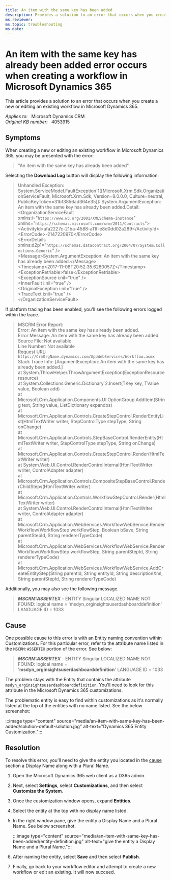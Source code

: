 ```yaml
---
title: An item with the same key has been added
description: Provides a solution to an error that occurs when you create a new or editing an existing workflow in Microsoft Dynamics 365.
ms.reviewer: 
ms.topic: troubleshooting
ms.date: 
---
```

# An item with the same key has already been added error occurs when creating a workflow in Microsoft Dynamics 365

This article provides a solution to an error that occurs when you create a new or editing an existing workflow in Microsoft Dynamics 365.

_Applies to:_ &nbsp; Microsoft Dynamics CRM  
_Original KB number:_ &nbsp; 4053915

## Symptoms

When creating a new or editing an existing workflow in Microsoft Dynamics 365, you may be presented with the error:

> "An item with the same key has already been added".

Selecting the **Download Log** button will display the following information:

> Unhandled Exception: System.ServiceModel.FaultException\`1[[Microsoft.Xrm.Sdk.OrganizationServiceFault, Microsoft.Xrm.Sdk, Version=8.0.0.0, Culture=neutral, PublicKeyToken=31bf3856ad364e35]]: System.ArgumentException: An item with the same key has already been added.Detail:  
\<OrganizationServiceFault xmlns:i="`https://www.w3.org/2001/XMLSchema-instance`" xmlns="`https://schemas.microsoft.com/xrm/2011/Contracts`">  
  \<ActivityId>afa2227c-21ba-4588-a11f-e8d0dd02a289\</ActivityId>  
  \<ErrorCode>-2147220970\</ErrorCode>  
  \<ErrorDetails xmlns:d2p1="`https://schemas.datacontract.org/2004/07/System.Collections.Generic`" />  
  \<Message>System.ArgumentException: An item with the same key has already been added.\</Message>  
  \<Timestamp>2017-11-08T20:52:35.6280057Z\</Timestamp>  
  \<ExceptionRetriable>false\</ExceptionRetriable>  
  \<ExceptionSource i:nil="true" />  
  \<InnerFault i:nil="true" />  
  \<OriginalException i:nil="true" />  
  \<TraceText i:nil="true" />  
\</OrganizationServiceFault>

If platform tracing has been enabled, you'll see the following errors logged within the trace.

> MSCRM Error Report:  
Error: An item with the same key has already been added.  
Error Message: An item with the same key has already been added.  
Source File: Not available  
Line Number: Not available  
Request URL: `https://CrmOrgName.dynamics.com/AppWebServices/Workflow.asmx`  
Stack Trace Info: [ArgumentException: An item with the same key has already been added.]  
   at System.ThrowHelper.ThrowArgumentException(ExceptionResource resource)  
   at System.Collections.Generic.Dictionary`2.Insert(TKey key, TValue value, Boolean add)  
   at Microsoft.Crm.Application.Components.UI.OptionGroup.AddItem(String text, String value, ListDictionary expandos)  
   at Microsoft.Crm.Application.Controls.CreateStepControl.RenderEntityList(HtmlTextWriter writer, StepControlType stepType, String onChange)  
   at Microsoft.Crm.Application.Controls.StepBaseControl.RenderEntity(HtmlTextWriter writer, StepControlType stepType, String onChange)  
   at Microsoft.Crm.Application.Controls.CreateStepControl.Render(HtmlTextWriter writer)  
   at System.Web.UI.Control.RenderControlInternal(HtmlTextWriter writer, ControlAdapter adapter)  
   at Microsoft.Crm.Application.Controls.CompositeStepBaseControl.RenderChildSteps(HtmlTextWriter writer)  
   at Microsoft.Crm.Application.Controls.WorkflowStepControl.Render(HtmlTextWriter writer)  
   at System.Web.UI.Control.RenderControlInternal(HtmlTextWriter writer, ControlAdapter adapter)  
   at Microsoft.Crm.Application.WebServices.WorkflowWebService.RenderWorkflow(WorkflowStep workflowStep, Boolean bSave, String parentStepId, String rendererTypeCode)  
   at Microsoft.Crm.Application.WebServices.WorkflowWebService.RenderWorkflow(WorkflowStep workflowStep, String parentStepId, String rendererTypeCode)  
   at Microsoft.Crm.Application.WebServices.WorkflowWebService.AddCreateEntityStep(String parentId, String entityId, String descriptionXml, String parentStepId, String rendererTypeCode)  

Additionally, you may also see the following message.
> ***MSCRM:ASSERTEX*** - ENTITY Singular LOCALIZED NAME NOT FOUND: logical name = 'msdyn_orginsightsuserdashboarddefinition' LANGUAGE ID = 1033

## Cause

One possible cause to this error is with an Entity naming convention within Customizations. For this particular error, refer to the attribute name listed in the `MSCRM:ASSERTEX` portion of the error. See below:

> ***MSCRM:ASSERTEX*** - ENTITY Singular LOCALIZED NAME NOT FOUND: logical name = '**msdyn_orginsightsuserdashboarddefinition**' LANGUAGE ID = 1033

The problem stays with the Entity that contains the attribute `msdyn_orginsightsuserdashboarddefinition`. You'll need to look for this attribute in the Microsoft Dynamics 365 customizations.

The problematic entity is easy to find within customizations as it's normally listed at the top of the entities with no name listed. See the below screenshot:

:::image type="content" source="media/an-item-with-same-key-has-been-added/solution-default-solution.jpg" alt-text="Dynamics 365 Entity Customization.":::

## Resolution

To resolve this error, you'll need to give the entity you located in the [cause](#cause) section a Display Name along with a Plural Name.

1. Open the Microsoft Dynamics 365 web client as a D365 admin.
2. Next, select **Settings**, select **Customizations**, and then select **Customize the System**.
3. Once the customization window opens, expand **Entities**.
4. Select the entity at the top with no display name listed.
5. In the right window pane, give the entity a Display Name and a Plural Name. See below screenshot.

    :::image type="content" source="media/an-item-with-same-key-has-been-added/entity-definition.jpg" alt-text="give the entity a Display Name and a Plural Name.":::

6. After naming the entity, select **Save** and then select **Publish**.
7. Finally, go back to your workflow editor and attempt to create a new workflow or edit an existing. It will now succeed.
